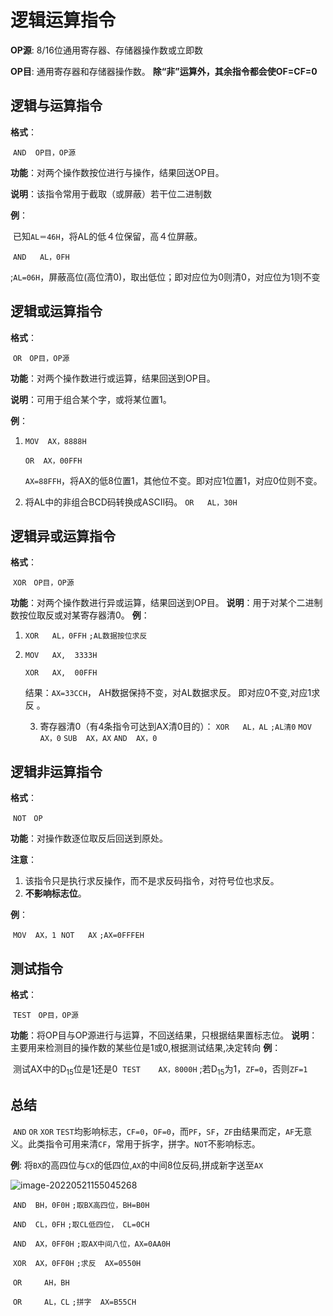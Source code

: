 # 逻辑运算指令

**OP源**:  8/16位通用寄存器、存储器操作数或立即数    

**OP目**:  通用寄存器和存储器操作数。
**除“非”运算外，其余指令都会使OF=CF=0**

## 逻辑与运算指令

**格式**：

​	`AND  OP目，OP源`

**功能**：对两个操作数按位进行与操作，结果回送OP目。 

**说明**：该指令常用于截取（或屏蔽）若干位二进制数

**例**：

​	已知`AL＝46H`，将AL的低４位保留，高４位屏蔽。    

​        `AND	AL，0FH`

​	;`AL=06H`，屏蔽高位(高位清0)，取出低位；即对应位为0则清0，对应位为1则不变  

## 逻辑或运算指令

**格式**：

​	`OR　OP目，OP源`

**功能**：对两个操作数进行或运算，结果回送到OP目。

**说明**：可用于组合某个字，或将某位置1。

**例**：

1. `MOV  AX，8888H`

   `OR  AX，00FFH`  

   `AX=88FFH`，将AX的低8位置1，其他位不变。即对应1位置1，对应0位则不变。

2. 将AL中的非组合BCD码转换成ASCⅡ码。
    `OR   AL，30H`

## 逻辑异或运算指令

**格式**：

​	`XOR　OP目，OP源`

**功能**：对两个操作数进行异或运算，结果回送到OP目。
**说明**：用于对某个二进制数按位取反或对某寄存器清0。
**例**： 

1. `XOR   AL，0FFH`	`;AL数据按位求反`	

2. `MOV   AX,  3333H`

   `XOR   AX,  00FFH` 

   结果：`AX=33CCH`， AH数据保持不变，对AL数据求反。
                      即对应0不变,对应1求反  。       

   3. 寄存器清0（有4条指令可达到AX清0目的）：
      `XOR   AL，AL`	`;AL清0`
      `MOV  AX，0`
      `SUB  AX，AX`
      `AND  AX，0`                                         

## 逻辑非运算指令

**格式**：

​	`NOT　OP`

**功能**：对操作数逐位取反后回送到原处。

**注意**：

1. 该指令只是执行求反操作，而不是求反码指令，对符号位也求反。
2. **不影响标志位**。

**例**： 

​	`MOV  AX，1`
​	`NOT   AX`	`;AX=0FFFEH`


## 测试指令

**格式**：

​	`TEST　OP目，OP源`

**功能**：将OP目与OP源进行与运算，不回送结果，只根据结果置标志位。
**说明**：主要用来检测目的操作数的某些位是1或0,根据测试结果,决定转向
**例**：

​	测试AX中的D<sub>15</sub>位是1还是0
​    `TEST    AX，8000H`	;若D<sub>15</sub>为1，`ZF=0`，否则`ZF=1`

## 总结

​	`AND`  `OR`   `XOR`  `TEST`均影响标志，`CF=0`，`OF=0`，而`PF`，`SF`，`ZF`由结果而定，`AF`无意义。此类指令可用来清`CF`，常用于拆字，拼字。
​	`NOT`不影响标志。

**例**:   将`BX`的高四位与`CX`的低四位,`AX`的中间8位反码,拼成新字送至`AX`

![image-20220521155045268](D:/Data/typora/photo/image-20220521155045268.png)

​	`AND  BH，0F0H`	`;取BX高四位，BH=B0H`

​	`AND  CL，0FH`	`;取CL低四位， CL=0CH`

​	`AND  AX，0FF0H`	`;取AX中间八位，AX=0AA0H`

​	`XOR  AX，0FF0H`	`;求反  AX=0550H`

​	`OR     AH，BH` 

​	`OR     AL，CL`	`;拼字  AX=B55CH`	